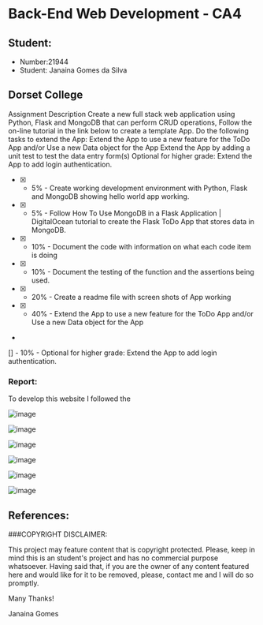# Back-End Web Development - CA4

## Student:

- Number:21944
- Student: Janaina Gomes da Silva

## Dorset College

Assignment Description
Create a new full stack web application using Python, Flask and MongoDB that can perform CRUD operations, Follow the on-line tutorial in the link below to create a template App.  Do the following tasks to extend the App:
Extend the App to use a new feature for the ToDo App and/or Use a new Data object for the App
Extend the App by adding a unit test to test the data entry form(s)
Optional for higher grade:  Extend the App to add login authentication.


- [X] - 5% - Create working development environment with Python, Flask and MongoDB showing hello world app working.
- [X] - 5% - Follow How To Use MongoDB in a Flask Application | DigitalOcean tutorial to create the Flask ToDo App that stores data in MongoDB.
- [X] - 10% - Document the code with information on what each code item is doing
- [X] - 10% - Document the testing of the function and the assertions being used.
- [X] - 20% - Create a readme file with screen shots of App working
- [X] - 40% - Extend the App to use a new feature for the ToDo App and/or Use a new Data object for the App
- 
 [] - 10% - Optional for higher grade:  Extend the App to add login authentication.

### Report:
To develop this website I followed the

![image](https://user-images.githubusercontent.com/90685145/230716395-5f2ef95f-8a9e-45d0-9bd2-339ce243fedc.png)


![image](https://user-images.githubusercontent.com/90685145/230716404-af88c52b-4e80-42e3-8fcb-4f96bb982a4e.png)


![image](https://user-images.githubusercontent.com/90685145/230716409-d6a68f48-1606-4f80-9199-199c01ebb3fe.png)


![image](https://user-images.githubusercontent.com/90685145/230716422-c85d4935-fcb4-49d0-9584-286066f29097.png)


![image](https://user-images.githubusercontent.com/90685145/230716435-d1b07d0d-0ca6-4b2f-bfe1-24456c81ac78.png)


![image](https://user-images.githubusercontent.com/90685145/230716446-13ea8fee-01bd-41a6-a5c2-d410a1ea9bbc.png)


## References:



###COPYRIGHT DISCLAIMER:

This project may feature content that is copyright protected. Please, keep in mind this is an student's project and has no commercial purpose whatsoever. Having said that, if you are the owner of any content featured here and would like for it to be removed, please, contact me and I will do so promptly.

Many Thanks!

Janaina Gomes
